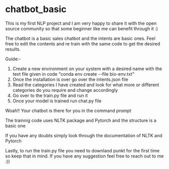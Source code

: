 # chatbot_basic

This is my first NLP project and I am very happy to share it with the open source community so that some beginner like me can benefit through it :)

The chatbot is a basic sales chatbot and the intents are basic ones. Feel free to edit the contents and re train with the same code to get the desired results.

Guide:-
1) Create a new environment on your system with a desired name with the text file given in code  "conda env create --file bio-env.txt"
2) Once the installation is over go over the intents.json file
3) Read the categories I have created and look for what more or different categories do you require and change accordingly
4) Go over to the train.py file and run it
5) Once your model is trained run chat.py file

Woah!! Your chatbot is there for you in the command prompt

The trainnig code uses NLTK package and Pytorch and the structure is a basic one

If you have any doubts simply look through the documentation of NLTK and Pytorch

Lastly, to run the train.py file you need to downlaod punkt for the first time so keep that in mind. If you have any suggestion feel free to reach out to me :))
